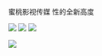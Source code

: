蜜桃影视传媒 性的全新高度



![](img/pc/logo.png?a=11)
![](img/pc/tg.png?a=11)
![](img/pc/sw.png?a=11)


![](img/pc/qr.png?a=11)